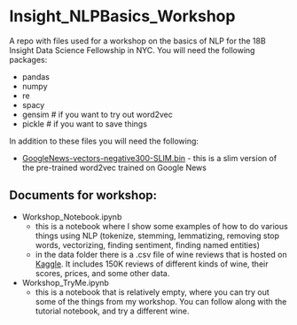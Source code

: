 # Insight_NLPBasics_Workshop
A repo with files used for a workshop on the basics of NLP for the 18B Insight Data Science Fellowship in NYC. You will need the following packages:

* pandas
* numpy
* re
* spacy
* gensim # if you want to try out word2vec
* pickle # if you want to save things

In addition to these files you will need the following:
* [GoogleNews-vectors-negative300-SLIM.bin](https://github.com/eyaler/word2vec-slim) - this is a slim version of the pre-trained word2vec trained on Google News

## Documents for workshop:
* Workshop_Notebook.ipynb 
  * this is a notebook where I show some examples of how to do various things using NLP (tokenize, stemming, lemmatizing, removing stop words, vectorizing, finding sentiment, finding named entities)
  * in the data folder there is a .csv file of wine reviews that is hosted on [Kaggle](https://www.kaggle.com/zynicide/wine-reviews#winemag-data_first150k.csv). It includes 150K reviews of different kinds of wine, their scores, prices, and some other data.
* Workshop_TryMe.ipynb
  * this is a notebook that is relatively empty, where you can try out some of the things from my workshop. You can follow along with the tutorial notebook, and try a different wine. 